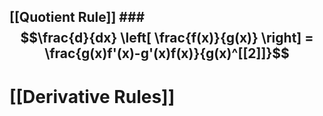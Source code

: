 ## [[Quotient Rule]] ### $$\frac{d}{dx} \left[ \frac{f(x)}{g(x)} \right] = \frac{g(x)f'(x)-g'(x)f(x)}{g(x)^[[2]]}$$



# [[Derivative Rules]]